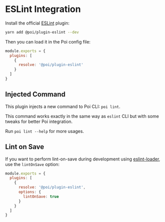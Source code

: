 # ESLint Integration

Install the official [ESLint](https://github.com/egoist/poi/tree/master/packages/plugin-eslint) plugin:

```bash
yarn add @poi/plugin-eslint --dev
```

Then you can load it in the Poi config file:

```js
module.exports = {
  plugins: [
    {
      resolve: '@poi/plugin-eslint'
    }
  ]
}
```

## Injected Command

This plugin injects a new command to Poi CLI: `poi lint`. 

This command works exactly in the same way as `eslint` CLI but with some tweaks for better Poi integration.

Run `poi lint --help` for more usages.

## Lint on Save

If you want to perform lint-on-save during development using [eslint-loader](https://github.com/webpack-contrib/eslint-loader), use the `lintOnSave` option:

```js
module.exports = {
  plugins: [
    {
      resolve: '@poi/plugin-eslint',
      options: {
        lintOnSave: true
      }
    }
  ]
}
```

